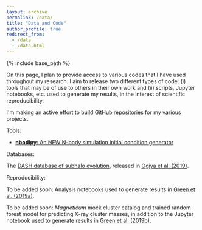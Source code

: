 ```yaml
---
layout: archive
permalink: /data/
title: "Data and Code"
author_profile: true
redirect_from: 
  - /data
  - /data.html
---
```


{% include base_path %}

On this page, I plan to provide access to various codes that I have used throughout my research. I aim to release two different types of code: (i) tools that may be of use to others in their own work and (ii) scripts, Jupyter notebooks, etc. used to generate my results, in the interest of scientific reproducibility.

I'm making an active effort to build [GitHub repositories](https://github.com/shergreen) for my various projects.

Tools:
* [**nbodipy**: An NFW N-body simulation initial condition generator](https://github.com/shergreen/nbodipy)

Databases:

The [DASH database of subhalo evolution](https://cosmo.oca.eu/dash/), released in [Ogiya et al. (2019)](https://doi.org/10.1093/mnras/stz375). 

Reproducibility:

To be added soon: Analysis notebooks used to generate results in [Green et al. (2019a)](https://academic.oup.com/mnras/advance-article/doi/10.1093/mnras/stz2767/5580653?guestAccessKey=0023e643-03a5-4b95-bdab-5f6daaab56f1).

To be added soon: *Magneticum* mock cluster catalog and trained random forest model for predicting X-ray cluster masses, in addition to the Jupyter notebook used to generate results in [Green et al. (2019b)](https://doi.org/10.3847/1538-4357/ab426f).
